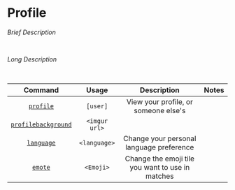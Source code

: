 # Profile

*Brief Description*

<br>

*Long Description*

<br>

| Command | Usage | Description | Notes |
| :---: | :---: | :---: | :---: |
| [`profile`](profile/profile.md) | `[user]` | View your profile, or someone else's | |
| [`profilebackground`](profile/profilebackground.md) | `<imgur url>` | | |
| [`language`](profile/language.md) | `<language>` | Change your personal language preference | |
| [`emote`](profile/emote.md) | `<Emoji>` | Change the emoji tile you want to use in matches | |